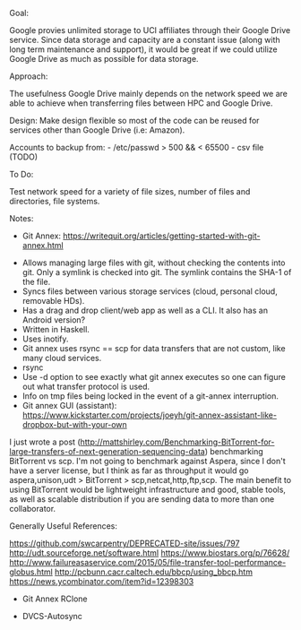 Goal:

Google provies unlimited storage to UCI affiliates through their Google Drive service.  Since data storage and capacity are a constant issue (along with long term maintenance and support), it would be great if we could utilize Google Drive as much as possible for data storage.

Approach:

The usefulness Google Drive mainly depends on the network speed we are able to achieve when transferring files between HPC and Google Drive.

Design:
Make design flexible so most of the code can be reused for services other than Google Drive (i.e: Amazon).

Accounts to backup from:
    - /etc/passwd > 500 && < 65500
    - csv file                                                      (TODO)

To Do:

Test network speed for a variety of file sizes, number of files and directories, file systems.

Notes:

- Git Annex: 
https://writequit.org/articles/getting-started-with-git-annex.html

* Allows managing large files with git, without checking the contents into git.  Only a symlink is checked into git.  The symlink contains the SHA-1 of the file.
* Syncs files between various storage services (cloud, personal cloud, removable HDs).
* Has a drag and drop client/web app as well as a CLI.  It also has an Android version?
* Written in Haskell.
* Uses inotify.
* Git annex uses rsync == scp for data transfers that are not custom, like many cloud services.
* rsync 
* Use -d option to see exactly what git annex executes so one can figure out what transfer protocol is used.
* Info on tmp files being locked in the event of a git-annex interruption.
* Git annex GUI (assistant): https://www.kickstarter.com/projects/joeyh/git-annex-assistant-like-dropbox-but-with-your-own

I just wrote a post (http://mattshirley.com/Benchmarking-BitTorrent-for-large-transfers-of-next-generation-sequencing-data) benchmarking BitTorrent vs scp. I'm not going to benchmark against Aspera, since I don't have a server license, but I think as far as throughput it would go aspera,unison,udt > BitTorrent > scp,netcat,http,ftp,scp. The main benefit to using BitTorrent would be lightweight infrastructure and good, stable tools, as well as scalable distribution if you are sending data to more than one collaborator.

Generally Useful References:

https://github.com/swcarpentry/DEPRECATED-site/issues/797
http://udt.sourceforge.net/software.html
https://www.biostars.org/p/76628/
http://www.failureasaservice.com/2015/05/file-transfer-tool-performance-globus.html
http://pcbunn.cacr.caltech.edu/bbcp/using_bbcp.htm
https://news.ycombinator.com/item?id=12398303

- Git Annex RClone

- DVCS-Autosync
